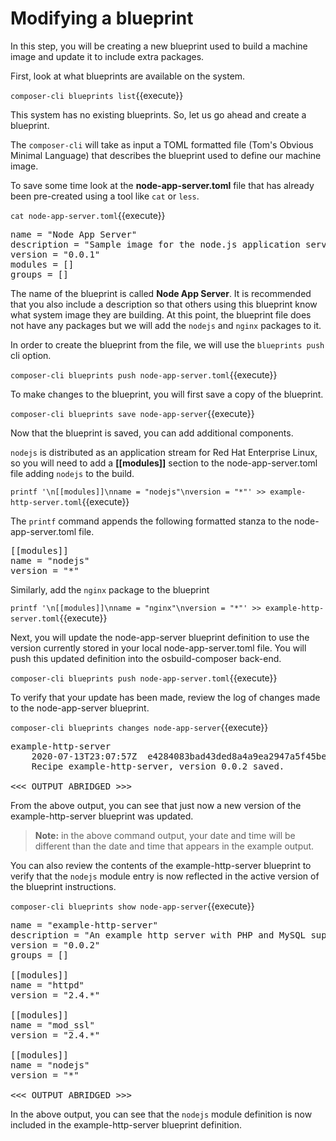 # Modifying a blueprint

In this step, you will be creating a new blueprint used to build a machine image and update it to include extra packages.

First, look at what blueprints are available on the system.

`composer-cli blueprints list`{{execute}}

This system has no existing blueprints. So, let us go ahead and create a blueprint.

The `composer-cli` will take as input a TOML formatted file (Tom's Obvious Minimal Language)
that describes the blueprint used to define our machine image.

To save  some time look at the __node-app-server.toml__ file that has already been pre-created using a tool 
like `cat` or `less`.

`cat node-app-server.toml`{{execute}}

<pre class='file'>
name = "Node App Server"
description = "Sample image for the node.js application server"
version = "0.0.1"
modules = []
groups = []
</pre>

The name of the blueprint is called __Node App Server__. It is recommended that you also include a description so that 
others using this blueprint know what system image they are building. At this point, the blueprint file does not have 
any packages but we will add the `nodejs` and `nginx` packages to it. 

In order to create the blueprint from the file, we will use the `blueprints push` cli option.

`composer-cli blueprints push node-app-server.toml`{{execute}}

To make changes to the blueprint, you will first save a copy of the blueprint.

`composer-cli blueprints save node-app-server`{{execute}}

Now that the blueprint is saved, you can add additional components.  

`nodejs` is distributed as an application stream for Red Hat Enterprise Linux, so you will need to add a __[[modules]]__
section to the node-app-server.toml file adding `nodejs` to the build.

`printf '\n[[modules]]\nname = "nodejs"\nversion = "*"' >> example-http-server.toml`{{execute}}

The `printf` command appends the following formatted stanza to the node-app-server.toml file.

<pre class='file'>
[[modules]]
name = "nodejs"
version = "*"
</pre>

Similarly, add the `nginx` package to the blueprint 

`printf '\n[[modules]]\nname = "nginx"\nversion = "*"' >> example-http-server.toml`{{execute}}

Next, you will update the node-app-server blueprint definition to use the version currently stored in your local node-app-server.toml file.
You will push this updated definition into the osbuild-composer back-end.

`composer-cli blueprints push node-app-server.toml`{{execute}}

To verify that your update has been made, review the log of changes made
to the node-app-server blueprint.

`composer-cli blueprints changes node-app-server`{{execute}}

<pre class='file'>
example-http-server
    2020-07-13T23:07:57Z  e4284083bad43ded8a4a9ea2947a5f45be72f8c4
    Recipe example-http-server, version 0.0.2 saved.

<<< OUTPUT ABRIDGED >>>
</pre>

From the above output, you can see that just now a new version of the
example-http-server blueprint was updated.

>**Note:** in the above command output, your date and time will be different
than the date and time that appears in the example output.

You can also review the contents of the example-http-server blueprint to verify
that the `nodejs` module entry is now reflected in the active version of the
blueprint instructions.

`composer-cli blueprints show node-app-server`{{execute}}

<pre class='file'>
name = "example-http-server"
description = "An example http server with PHP and MySQL support."
version = "0.0.2"
groups = []

[[modules]]
name = "httpd"
version = "2.4.*"

[[modules]]
name = "mod_ssl"
version = "2.4.*"

[[modules]]
name = "nodejs"
version = "*"

<<< OUTPUT ABRIDGED >>>
</pre>

In the above output, you can see that the `nodejs` module definition is now
included in the example-http-server blueprint definition.
